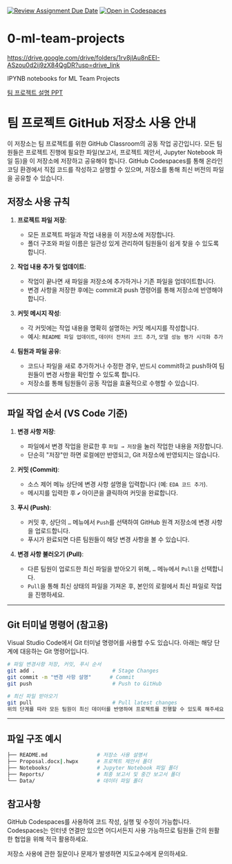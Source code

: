 [![Review Assignment Due Date](https://classroom.github.com/assets/deadline-readme-button-22041afd0340ce965d47ae6ef1cefeee28c7c493a6346c4f15d667ab976d596c.svg)](https://classroom.github.com/a/PFDbQZp_)
[![Open in Codespaces](https://classroom.github.com/assets/launch-codespace-2972f46106e565e64193e422d61a12cf1da4916b45550586e14ef0a7c637dd04.svg)](https://classroom.github.com/open-in-codespaces?assignment_repo_id=16867182)
# 0-ml-team-projects

https://drive.google.com/drive/folders/1rv8jlAu8nEEI-ASzou0d2ij9zX84QgDR?usp=drive_link

IPYNB notebooks for ML Team Projects

[팀 프로젝트 설명 PPT](https://docs.google.com/presentation/d/1NO6_B8HVeR5WoJuTJXMgTgmhxURlt-uzPia3qDSeYsU/edit?usp=sharing)

# 팀 프로젝트 GitHub 저장소 사용 안내

이 저장소는 팀 프로젝트를 위한 GitHub Classroom의 공동 작업 공간입니다. 모든 팀원들은 프로젝트 진행에 필요한 파일(보고서, 프로젝트 제안서, Jupyter Notebook 파일 등)을 이 저장소에 저장하고 공유해야 합니다. GitHub Codespaces를 통해 온라인 코딩 환경에서 직접 코드를 작성하고 실행할 수 있으며, 저장소를 통해 최신 버전의 파일을 공유할 수 있습니다.

## 저장소 사용 규칙

1. **프로젝트 파일 저장**:
   - 모든 프로젝트 파일과 작업 내용을 이 저장소에 저장합니다.
   - 폴더 구조와 파일 이름은 일관성 있게 관리하여 팀원들이 쉽게 찾을 수 있도록 합니다.

2. **작업 내용 추가 및 업데이트**:
   - 작업이 끝나면 새 파일을 저장소에 추가하거나 기존 파일을 업데이트합니다.
   - 변경 사항을 저장한 후에는 commit과 push 명령어를 통해 저장소에 반영해야 합니다.

3. **커밋 메시지 작성**:
   - 각 커밋에는 작업 내용을 명확히 설명하는 커밋 메시지를 작성합니다.
   - 예시: `README 파일 업데이트`, `데이터 전처리 코드 추가`, `모델 성능 평가 시각화 추가`

4. **팀원과 파일 공유**:
   - 코드나 파일을 새로 추가하거나 수정한 경우, 반드시 commit하고 push하여 팀원들이 변경 사항을 확인할 수 있도록 합니다.
   - 저장소를 통해 팀원들이 공동 작업을 효율적으로 수행할 수 있습니다.
  
---

## 파일 작업 순서 (VS Code 기준)

1. **변경 사항 저장**:
   - 파일에서 변경 작업을 완료한 후 `파일 → 저장`을 눌러 작업한 내용을 저장합니다.
   - 단순히 "저장"만 하면 로컬에만 반영되고, Git 저장소에 반영되지는 않습니다.

2. **커밋 (Commit)**:
   - 소스 제어 메뉴 상단에 변경 사항 설명을 입력합니다 (예: `EDA 코드 추가`).
   - 메시지를 입력한 후 `✔` 아이콘을 클릭하여 커밋을 완료합니다.

3. **푸시 (Push)**:
   - 커밋 후, 상단의 `…` 메뉴에서 `Push`를 선택하여 GitHub 원격 저장소에 변경 사항을 업로드합니다.
   - 푸시가 완료되면 다른 팀원들이 해당 변경 사항을 볼 수 있습니다.

4. **변경 사항 불러오기 (Pull)**:
   - 다른 팀원이 업로드한 최신 파일을 받아오기 위해, `…` 메뉴에서 `Pull`을 선택합니다.
   - `Pull`을 통해 최신 상태의 파일을 가져온 후, 본인의 로컬에서 최신 파일로 작업을 진행하세요.

---

## Git 터미널 명령어 (참고용)

Visual Studio Code에서 Git 터미널 명령어를 사용할 수도 있습니다. 아래는 해당 단계에 대응하는 Git 명령어입니다.

```bash
# 파일 변경사항 저장, 커밋, 푸시 순서
git add .                         # Stage Changes
git commit -m "변경 사항 설명"      # Commit
git push                          # Push to GitHub

# 최신 파일 받아오기
git pull                          # Pull latest changes
위의 단계를 따라 모든 팀원이 최신 데이터를 반영하여 프로젝트를 진행할 수 있도록 해주세요.
```

---

## 파일 구조 예시

```bash
├── README.md                # 저장소 사용 설명서
├── Proposal.docx|.hwpx      # 프로젝트 제안서 폴더
├── Notebooks/               # Jupyter Notebook 파일 폴더
├── Reports/                 # 최종 보고서 및 중간 보고서 폴더
└── Data/                    # 데이터 파일 폴더
```

## 참고사항

GitHub Codespaces를 사용하여 코드 작성, 실행 및 수정이 가능합니다.
Codespaces는 인터넷 연결만 있으면 어디서든지 사용 가능하므로 팀원들 간의 원활한 협업을 위해 적극 활용하세요.

저장소 사용에 관한 질문이나 문제가 발생하면 지도교수에게 문의하세요.
